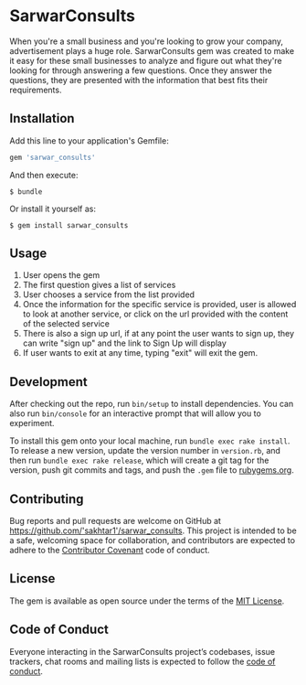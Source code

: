 # SarwarConsults

When you're a small business and you're looking to grow your company, advertisement plays a huge role. SarwarConsults gem was created to make it easy for these small businesses to analyze and figure out what they're looking for through answering a few questions. Once they answer the questions, they are presented with the information that best fits their requirements.


## Installation

Add this line to your application's Gemfile:

```ruby
gem 'sarwar_consults'
```

And then execute:

    $ bundle

Or install it yourself as:

    $ gem install sarwar_consults

## Usage

1. User opens the gem
2. The first question gives a list of services 
3. User chooses a service from the list provided
4. Once the information for the specific service is provided, user is allowed to look at another service, or click on the url provided with the content of the selected service
4. There is also a sign up url, if at any point the user wants to sign up, they can write "sign up" and the link to Sign Up will display 
5. If user wants to exit at any time, typing "exit" will exit the gem.

## Development

After checking out the repo, run `bin/setup` to install dependencies. You can also run `bin/console` for an interactive prompt that will allow you to experiment.

To install this gem onto your local machine, run `bundle exec rake install`. To release a new version, update the version number in `version.rb`, and then run `bundle exec rake release`, which will create a git tag for the version, push git commits and tags, and push the `.gem` file to [rubygems.org](https://rubygems.org).

## Contributing

Bug reports and pull requests are welcome on GitHub at https://github.com/'sakhtar1'/sarwar_consults. This project is intended to be a safe, welcoming space for collaboration, and contributors are expected to adhere to the [Contributor Covenant](http://contributor-covenant.org) code of conduct.

## License

The gem is available as open source under the terms of the [MIT License](https://opensource.org/licenses/MIT).

## Code of Conduct

Everyone interacting in the SarwarConsults project’s codebases, issue trackers, chat rooms and mailing lists is expected to follow the [code of conduct](https://github.com/'sakhtar1'/sarwar_consults/blob/master/CODE_OF_CONDUCT.md).

